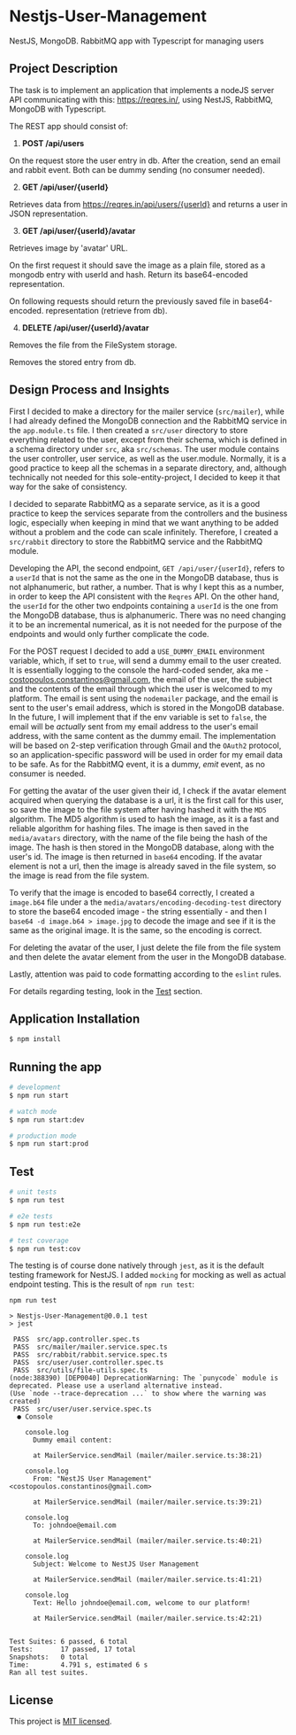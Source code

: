 # Nestjs-User-Management
NestJS, MongoDB. RabbitMQ app with Typescript for managing users

## Project Description

The task is to implement an application that implements a nodeJS server API communicating with this: https://reqres.in/, using NestJS, RabbitMQ, MongoDB with Typescript.

The REST app should consist of:

1. **POST /api/users**

On the request store the user entry in db. After the creation, send an email and rabbit event. Both can be dummy sending (no consumer needed).

2. **GET /api/user/{userId}**

Retrieves data from https://reqres.in/api/users/{userId} and returns a user in JSON representation.

3. **GET /api/user/{userId}/avatar**

Retrieves image by 'avatar' URL.

On the first request it should save the image as a plain file, stored as a mongodb entry with userId and hash. Return its base64-encoded representation.

On following requests should return the previously saved file in base64-encoded. representation (retrieve from db).

4. **DELETE /api/user/{userId}/avatar**

Removes the file from the FileSystem storage.

Removes the stored entry from db.

## Design Process and Insights
First I decided to make a directory for the mailer service (`src/mailer`), while I had already defined the MongoDB 
connection and the RabbitMQ service in the `app.module.ts` file. 
I then created a `src/user` directory to store everything related to the user, except from their schema, which is 
defined in a schema directory under `src`, aka `src/schemas`. The user module contains the user controller, user service,
as well as the user.module. Normally, it is a good practice to keep all the schemas in a separate directory, and,
although technically not needed for this sole-entity-project, I decided to keep it that way for the sake of consistency.

I decided to separate RabbitMQ as a separate service, as it is a good practice to keep the services separate from the
controllers and the business logic, especially when keeping in mind that we want anything to be added without a problem
and the code can scale infinitely. Therefore, I created a `src/rabbit` directory to store the RabbitMQ service and the
RabbitMQ module.

Developing the API, the second endpoint, `GET /api/user/{userId}`, refers to a `userId` that is not the same as the one
in the MongoDB database, thus is not alphanumeric, but rather, a number. That is why I kept this as a number, in order
to keep the API consistent with the `Reqres` API. On the other hand, the `userId` for the other two endpoints containing
a `userId` is the one from the MongoDB database, thus is alphanumeric. There was no need changing it to be an incremental
numerical, as it is not needed for the purpose of the endpoints and would only further complicate the code.

For the POST request I decided to add a `USE_DUMMY_EMAIL` environment variable, which, if set to `true`, will send a
dummy email to the user created. It is essentially logging to the console the hard-coded sender, aka me - 
costopoulos.constantinos@gmail.com, the email of the user, the subject and the contents of the email through which the
user is welcomed to my platform. The email is sent using the `nodemailer` package, and the email is sent to the user's
email address, which is stored in the MongoDB database. In the future, I will implement that if the env variable is set
to `false`, the email will be _actually_ sent from my email address to the user's email address, with the same content
as the dummy email. The implementation will be based on 2-step verification through Gmail and the `OAuth2` protocol, so
an application-specific password will be used in order for my email data to be safe. As for the RabbitMQ event, it is
a dummy, _emit_ event, as no consumer is needed.

For getting the avatar of the user given their id, I check if the avatar element acquired when querying the database is 
a url, it is the first call for this user, so save the image to the file system after having hashed it with the `MD5`
algorithm. The MD5 algorithm is used to hash the image, as it is a fast and reliable algorithm for hashing files. The
image is then saved in the `media/avatars` directory, with the name of the file being the hash of the image. The hash
is then stored in the MongoDB database, along with the user's id. The image is then returned in `base64` encoding. If the
avatar element is not a url, then the image is already saved in the file system, so the image is read from the file system.

To verify that the image is encoded to base64 correctly, I created a `image.b64` file under a the `media/avatars/encoding-decoding-test`
directory to store the base64 encoded image - the string essentially - and then I `base64 -d image.b64 > image.jpg` to
decode the image and see if it is the same as the original image. It is the same, so the encoding is correct.

For deleting the avatar of the user, I just delete the file from the file system and then delete the avatar element from
the user in the MongoDB database.

Lastly, attention was paid to code formatting according to the `eslint` rules.

For details regarding testing, look in the [Test](https://github.com/Costopoulos/Nestjs-User-Management?tab=readme-ov-file#test) section.

## Application Installation

```bash
$ npm install
```

## Running the app

```bash
# development
$ npm run start

# watch mode
$ npm run start:dev

# production mode
$ npm run start:prod
```

## Test

```bash
# unit tests
$ npm run test

# e2e tests
$ npm run test:e2e

# test coverage
$ npm run test:cov
```

The testing is of course done natively through `jest`, as it is the default testing framework for NestJS. 
I added `mocking` for mocking as well as actual endpoint testing. 
This is the result of `npm run test`:

```
npm run test

> Nestjs-User-Management@0.0.1 test
> jest

 PASS  src/app.controller.spec.ts
 PASS  src/mailer/mailer.service.spec.ts
 PASS  src/rabbit/rabbit.service.spec.ts
 PASS  src/user/user.controller.spec.ts
 PASS  src/utils/file-utils.spec.ts
(node:388390) [DEP0040] DeprecationWarning: The `punycode` module is deprecated. Please use a userland alternative instead.
(Use `node --trace-deprecation ...` to show where the warning was created)
 PASS  src/user/user.service.spec.ts
  ● Console

    console.log
      Dummy email content:

      at MailerService.sendMail (mailer/mailer.service.ts:38:21)

    console.log
      From: "NestJS User Management" <costopoulos.constantinos@gmail.com>

      at MailerService.sendMail (mailer/mailer.service.ts:39:21)

    console.log
      To: johndoe@email.com

      at MailerService.sendMail (mailer/mailer.service.ts:40:21)

    console.log
      Subject: Welcome to NestJS User Management

      at MailerService.sendMail (mailer/mailer.service.ts:41:21)

    console.log
      Text: Hello johndoe@email.com, welcome to our platform!

      at MailerService.sendMail (mailer/mailer.service.ts:42:21)


Test Suites: 6 passed, 6 total
Tests:       17 passed, 17 total
Snapshots:   0 total
Time:        4.791 s, estimated 6 s
Ran all test suites.
```

## License

This project is [MIT licensed](LICENSE).
